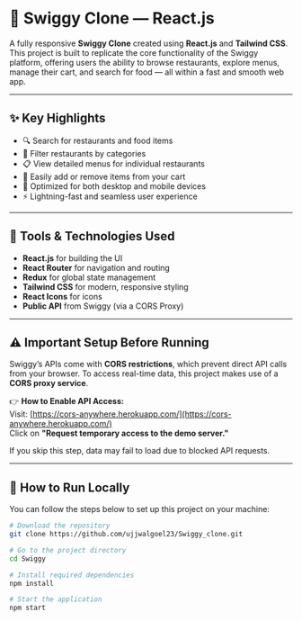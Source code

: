 # 🍔 Swiggy Clone — React.js

A fully responsive **Swiggy Clone** created using **React.js** and **Tailwind CSS**. This project is built to replicate the core functionality of the Swiggy platform, offering users the ability to browse restaurants, explore menus, manage their cart, and search for food — all within a fast and smooth web app.

---

## ✨ Key Highlights

- 🔍 Search for restaurants and food items  
- 📂 Filter restaurants by categories  
- 📋 View detailed menus for individual restaurants  
- 🛒 Easily add or remove items from your cart  
- 📱 Optimized for both desktop and mobile devices  
- ⚡ Lightning-fast and seamless user experience  

---

## 🔧 Tools & Technologies Used

- **React.js** for building the UI  
- **React Router** for navigation and routing  
- **Redux** for global state management  
- **Tailwind CSS** for modern, responsive styling  
- **React Icons** for icons  
- **Public API** from Swiggy (via a CORS Proxy)  

---

## ⚠️ Important Setup Before Running

Swiggy’s APIs come with **CORS restrictions**, which prevent direct API calls from your browser. To access real-time data, this project makes use of a **CORS proxy service**.

👉 **How to Enable API Access:**  
Visit: [https://cors-anywhere.herokuapp.com/](https://cors-anywhere.herokuapp.com/)  
Click on **"Request temporary access to the demo server."**

If you skip this step, data may fail to load due to blocked API requests.

---

## 🚀 How to Run Locally

You can follow the steps below to set up this project on your machine:

```bash
# Download the repository
git clone https://github.com/ujjwalgoel23/Swiggy_clone.git

# Go to the project directory
cd Swiggy

# Install required dependencies
npm install

# Start the application
npm start
